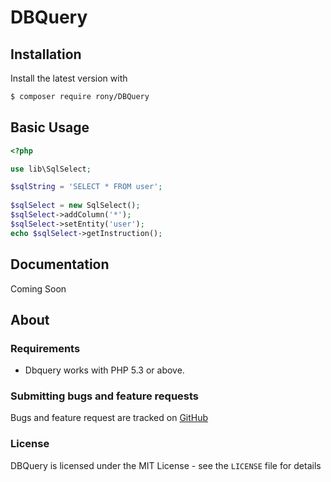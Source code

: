 # DBQuery



## Installation

Install the latest version with

```bash
$ composer require rony/DBQuery
```

## Basic Usage

```php
<?php

use lib\SqlSelect;

$sqlString = 'SELECT * FROM user';
        
$sqlSelect = new SqlSelect();
$sqlSelect->addColumn('*');
$sqlSelect->setEntity('user');
echo $sqlSelect->getInstruction();
```

## Documentation

Coming Soon


## About

### Requirements

- Dbquery works with PHP 5.3 or above.

### Submitting bugs and feature requests

Bugs and feature request are tracked on [GitHub](https://github.com/ronaldobrandini/dbquery/issues)

### License

DBQuery is licensed under the MIT License - see the `LICENSE` file for details